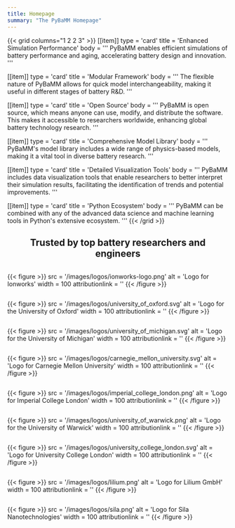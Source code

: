 ```yaml
---
title: Homepage
summary: "The PyBaMM Homepage"
---
```


{{< grid columns="1 2 2 3" >}}
[[item]]
type = 'card'
title = 'Enhanced Simulation Performance'
body = '''
PyBaMM enables efficient simulations of battery performance and aging, accelerating battery design and innovation.
'''

[[item]]
type = 'card'
title = 'Modular Framework'
body = '''
The flexible nature of PyBaMM allows for quick model interchangeability, making it useful in different stages of battery R&D.
'''

[[item]]
type = 'card'
title = 'Open Source'
body = '''
PyBaMM is open source, which means anyone can use, modify, and distribute the software. This makes it accessible to researchers worldwide, enhancing global battery technology research.
'''

[[item]]
type = 'card'
title = 'Comprehensive Model Library'
body = '''
PyBaMM's model library includes a wide range of physics-based models, making it a vital tool in diverse battery research.
'''

[[item]]
type = 'card'
title = 'Detailed Visualization Tools'
body = '''
PyBaMM includes data visualization tools that enable researchers to better interpret their simulation results, facilitating the identification of trends and potential improvements.
'''

[[item]]
type = 'card'
title = 'Python Ecosystem'
body = '''
PyBaMM can be combined with any of the advanced data science and machine learning tools in Python's extensive ecosystem.
'''
{{< /grid >}}

<div align="center">
<h2>Trusted by top battery researchers and engineers</h2>
</div>

<div style="display:flex; justify-content:space-around; align-items:center; flex-wrap:wrap">

{{< figure >}}
src = '/images/logos/ionworks-logo.png'
alt = 'Logo for Ionworks'
width = 100
attributionlink = ''
{{< /figure >}}

{{< figure >}}
src = '/images/logos/university_of_oxford.svg'
alt = 'Logo for the University of Oxford'
width = 100
attributionlink = ''
{{< /figure >}}

{{< figure >}}
src = '/images/logos/university_of_michigan.svg'
alt = 'Logo for the University of Michigan'
width = 100
attributionlink = ''
{{< /figure >}}

{{< figure >}}
src = '/images/logos/carnegie_mellon_university.svg'
alt = 'Logo for Carnegie Mellon University'
width = 100
attributionlink = ''
{{< /figure >}}

{{< figure >}}
src = '/images/logos/imperial_college_london.png'
alt = 'Logo for Imperial College London'
width = 100
attributionlink = ''
{{< /figure >}}

</div>

<div style="display:flex; justify-content:space-around; align-items:center; flex-wrap:wrap">

{{< figure >}}
src = '/images/logos/university_of_warwick.png'
alt = 'Logo for the University of Warwick'
width = 100
attributionlink = ''
{{< /figure >}}

{{< figure >}}
src = '/images/logos/university_college_london.svg'
alt = 'Logo for University College London'
width = 100
attributionlink = ''
{{< /figure >}}

{{< figure >}}
src = '/images/logos/lilium.png'
alt = 'Logo for Lilium GmbH'
width = 100
attributionlink = ''
{{< /figure >}}

{{< figure >}}
src = '/images/logos/sila.png'
alt = 'Logo for Sila Nanotechnologies'
width = 100
attributionlink = ''
{{< /figure >}}

</div>